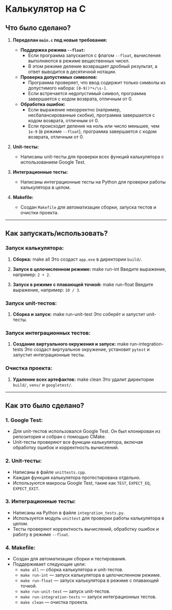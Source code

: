 # Калькулятор на C

## Что было сделано?

1. **Переделан `main.c` под новые требования:**
   - **Поддержка режима `--float`:**
     - Если программа запускается с флагом `--float`, вычисления выполняются в режиме вещественных чисел.
     - В этом режиме деление возвращает дробный результат, а ответ выводится в десятичной нотации.
   - **Проверка допустимых символов:**
     - Программа проверяет, что ввод содержит только символы из допустимого набора: `[0-9()*+/\s-]`.
     - Если встречается недопустимый символ, программа завершается с кодом возврата, отличным от 0.
   - **Обработка ошибок:**
     - Если выражение некорректно (например, несбалансированные скобки), программа завершается с кодом возврата, отличным от 0.
     - Если происходит деление на ноль или число меньшее, чем `1e-9` (в режиме `--float`), программа завершается с кодом возврата, отличным от 0.

2. **Unit-тесты:**
   - Написаны unit-тесты для проверки всех функций калькулятора с использованием Google Test.

3. **Интеграционные тесты:**
   - Написаны интеграционные тесты на Python для проверки работы калькулятора в целом.

4. **Makefile:**
   - Создан `Makefile` для автоматизации сборки, запуска тестов и очистки проекта.

---

## Как запускать/использовать?

### Запуск калькулятора:

1. **Сборка:**
make all
Это создаст `app.exe` в директории `build/`.

2. **Запуск в целочисленном режиме:**
make run-int
Введите выражение, например: `2 + 2`.

3. **Запуск в режиме с плавающей точкой:**
make run-float
Введите выражение, например: `10 / 3`.

### Запуск unit-тестов:

1. **Сборка и запуск:**
make run-unit-test
Это соберёт и запустит unit-тесты.

### Запуск интеграционных тестов:

1. **Создание виртуального окружения и запуск:**
make run-integration-tests
Это создаст виртуальное окружение, установит `pytest` и запустит интеграционные тесты.

### Очистка проекта:

1. **Удаление всех артефактов:**
make clean
Это удалит директории `build/`, `venv/` и `googletest/`.

---

## Как это было сделано?

### 1. **Google Test:**
- Для unit-тестов использовался Google Test. Он был клонирован из репозитория и собран с помощью CMake.
- Unit-тесты проверяют все функции калькулятора, включая обработку ошибок и корректность вычислений.

### 2. **Unit-тесты:**
- Написаны в файле `unittests.cpp`.
- Каждая функция калькулятора протестирована отдельно.
- Используются макросы Google Test, такие как `TEST`, `EXPECT_EQ`, `EXPECT_EXIT`.

### 3. **Интеграционные тесты:**
- Написаны на Python в файле `integration_tests.py`.
- Используется модуль `unittest` для проверки работы калькулятора в целом.
- Тесты проверяют корректность вычислений, обработку ошибок и работу в режиме `--float`.

### 4. **Makefile:**
- Создан для автоматизации сборки и тестирования.
- Поддерживает следующие цели:
  - `make all` — сборка калькулятора и unit-тестов.
  - `make run-int` — запуск калькулятора в целочисленном режиме.
  - `make run-float` — запуск калькулятора в режиме с плавающей точкой.
  - `make run-unit-test` — запуск unit-тестов.
  - `make run-integration-tests` — запуск интеграционных тестов.
  - `make clean` — очистка проекта.

